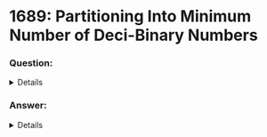 # 1689: Partitioning Into Minimum Number of Deci-Binary Numbers

### Question:
<details>
    <summary>Details</summary>

    A decimal number is called deci-binary if each of its digits is either 0 or 1 without any leading zeros. For example, 101 and 1100 are deci-binary, while 112 and 3001 are not.
    Given a string n that represents a positive decimal integer, return the minimum number of positive deci-binary numbers needed so that they sum up to n.

    Example 1: 
    Input: n = "32"
    Output: 3
    Explanation: 10 + 11 + 11 = 32
    
    Example 2:
    Input: n = "82734"
    Output: 8
    
    Example 3:
    Input: n = "27346209830709182346"
    Output: 9

    Constraints:
    1 <= n.length <= 105
    n consists of only digits.
    n does not contain any leading zeros and represents a positive integer.
</details>

### Answer:
<details>
    <summary>Details</summary>
    
    The solution is simply to find the greatest number in the input. Here's why:
    
    Input: 82734
    This number can be split up like this:
       82734
    1. 11111
    2. 11111
    3. 10111
    4. 10101
    5. 10100
    6. 10100
    7. 10100
    8. 10000
    
    Where we subtract 1 from each place until it reaches 00000.
    Therefore, the solution will always be the greatest number in the input.
</details>
